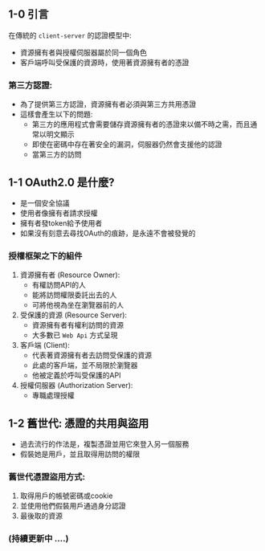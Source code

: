 ## 1-0 引言
在傳統的 `client-server` 的認證模型中:
- 資源擁有者與授權伺服器屬於同一個角色
- 客戶端呼叫受保護的資源時，使用著資源擁有者的憑證
### 第三方認證:
- 為了提供第三方認證，資源擁有者必須與第三方共用憑證
- 這樣會產生以下的問題:
  - 第三方的應用程式會需要儲存資源擁有者的憑證來以備不時之需，而且通常以明文顯示
  - 即使在密碼中存在著安全的漏洞，伺服器仍然會支援他的認證
  - 當第三方的訪問


## 1-1 OAuth2.0 是什麼?
- 是一個安全協議
- 使用者像擁有者請求授權
- 擁有者發token給予使用者
- 如果沒有刻意去尋找OAuth的痕跡，是永遠不會被發覺的
 

### 授權框架之下的組件
1. 資源擁有者 (Resource Owner): 
   - 有權訪問API的人
   - 能將訪問權限委託出去的人
   - 可將他視為坐在瀏覽器前的人
2. 受保護的資源 (Resource Server): 
   - 資源擁有者有權利訪問的資源
   - 大多數已 `Web Api` 方式呈現
3. 客戶端 (Client): 
    - 代表著資源擁有者去訪問受保護的資源
    - 此處的客戶端，並不局限於瀏覽器
    - 他被定義於呼叫受保護的API
4. 授權伺服器 (Authorization Server):
   - 專職處理授權

## 1-2 舊世代: 憑證的共用與盜用
- 過去流行的作法是，複製憑證並用它來登入另一個服務
- 假裝她是用戶，並且取得用訪問的權限

### 舊世代憑證盜用方式:
1. 取得用戶的帳號密碼或cookie
2. 並使用他們假裝用戶通過身分認證
3. 最後取的資源



### (持續更新中 ....)